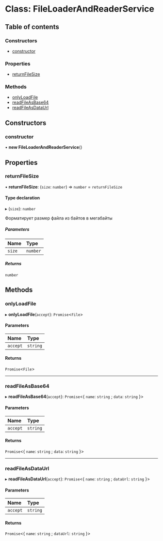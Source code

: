 # Class: FileLoaderAndReaderService

## Table of contents

### Constructors

- [constructor](FileLoaderAndReaderService.md#constructor)

### Properties

- [returnFileSize](FileLoaderAndReaderService.md#returnfilesize)

### Methods

- [onlyLoadFile](FileLoaderAndReaderService.md#onlyloadfile)
- [readFileAsBase64](FileLoaderAndReaderService.md#readfileasbase64)
- [readFileAsDataUrl](FileLoaderAndReaderService.md#readfileasdataurl)

## Constructors

### constructor

• **new FileLoaderAndReaderService**()

## Properties

### returnFileSize

• **returnFileSize**: (`size`: `number`) => `number` = `returnFileSize`

#### Type declaration

▸ (`size`): `number`

Форматирует размер файла из байтов в мегабайты

##### Parameters

| Name | Type |
| :------ | :------ |
| `size` | `number` |

##### Returns

`number`

## Methods

### onlyLoadFile

▸ **onlyLoadFile**(`accept`): `Promise`<`File`\>

#### Parameters

| Name | Type |
| :------ | :------ |
| `accept` | `string` |

#### Returns

`Promise`<`File`\>

___

### readFileAsBase64

▸ **readFileAsBase64**(`accept`): `Promise`<{ `name`: `string` ; `data`: `string`  }\>

#### Parameters

| Name | Type |
| :------ | :------ |
| `accept` | `string` |

#### Returns

`Promise`<{ `name`: `string` ; `data`: `string`  }\>

___

### readFileAsDataUrl

▸ **readFileAsDataUrl**(`accept`): `Promise`<{ `name`: `string` ; `dataUrl`: `string`  }\>

#### Parameters

| Name | Type |
| :------ | :------ |
| `accept` | `string` |

#### Returns

`Promise`<{ `name`: `string` ; `dataUrl`: `string`  }\>
